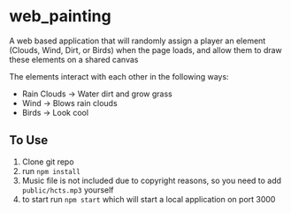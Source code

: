 # web_painting
A web based application that will randomly assign a player an element (Clouds, Wind, Dirt, or Birds) when the page loads, and allow them to draw these elements on a shared canvas

The elements interact with each other in the following ways:

- Rain Clouds -> Water dirt and grow grass
- Wind -> Blows rain clouds
- Birds -> Look cool

## To Use

1. Clone git repo
2. run `npm install`
3. Music file is not included due to copyright reasons, so you need to add `public/hcts.mp3` yourself
4. to start run `npm start` which will start a local application on port 3000
